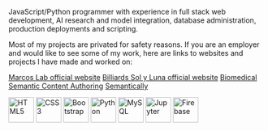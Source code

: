 JavaScript/Python programmer with experience in full stack web development, AI research and model integration, database administration, production deployments and scripting.

Most of my projects are privated for safety reasons. If you are an employer and would like to see some of my work, here are links to websites and projects I have made and worked on:

[Marcos Lab official website](https://marco-s-lab.web.app/)
[Billiards Sol y Luna official website](https://billiardssolylunawebsite.web.app/)
[Biomedical Semantic Content Authoring](https://github.com/bukharilab/KG4BioMedCntnAuthoring)
[Semantically](https://github.com/bukharilab/Semantically)

<p>
  <img src="https://cdn.jsdelivr.net/gh/devicons/devicon/icons/html5/html5-original.svg" alt="HTML5" width="50" height="50"/>
  <img src="https://cdn.jsdelivr.net/gh/devicons/devicon@latest/icons/css3/css3-original.svg" alt="CSS3" width="50" height="50"/>
  <img src="https://cdn.jsdelivr.net/gh/devicons/devicon/icons/bootstrap/bootstrap-original.svg" alt="Bootstrap" width="50" height="50"/>
  <img src="https://cdn.jsdelivr.net/gh/devicons/devicon/icons/python/python-original.svg" alt="Python" width="50" height="50"/>
  <img src="https://cdn.jsdelivr.net/gh/devicons/devicon/icons/mysql/mysql-original.svg" alt="MySQL" width="50" height="50"/>
  <img src="https://cdn.jsdelivr.net/gh/devicons/devicon@latest/icons/jupyter/jupyter-original.svg" alt="Jupyter" width="50" height="50"/>
  <img src="https://cdn.jsdelivr.net/gh/devicons/devicon@latest/icons/firebase/firebase-original.svg" alt="Firebase" width="50" height="50"/>
</p>

